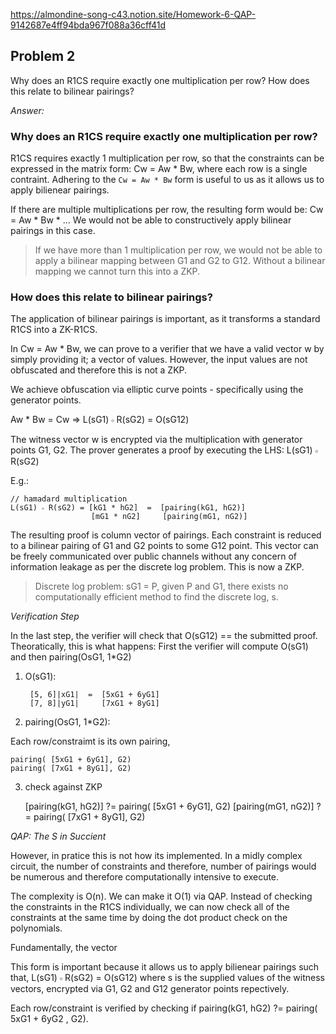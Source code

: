 https://almondine-song-c43.notion.site/Homework-6-QAP-9142687e4ff94bda967f088a36cff41d




## Problem 2

Why does an R1CS require exactly one multiplication per row?
How does this relate to bilinear pairings?

*Answer:*

### Why does an R1CS require exactly one multiplication per row?

R1CS requires exactly 1 multiplication per row, so that the constraints can be expressed in the matrix form: Cw = Aw * Bw, where each row is a single contraint.
Adhering to the `Cw = Aw * Bw` form is useful to us as it allows us to apply bilienear pairings.

If there are multiple multiplications per row, the resulting form would be: Cw = Aw * Bw * ...
We would not be able to constructively apply bilinear pairings in this case.

> If we have more than 1 multiplication per row, we would not be able to apply a bilinear mapping between G1 and G2 to G12.
> Without a bilinear mapping we cannot turn this into a ZKP.

### How does this relate to bilinear pairings?

The application of bilinear pairings is important, as it transforms a standard R1CS into a ZK-R1CS.

In Cw = Aw * Bw, we can prove to a verifier that we have a valid vector w by simply providing it; a vector of values.
However, the input values are not obfuscated and therefore this is not a ZKP.

We achieve obfuscation via elliptic curve points - specifically using the generator points.

Aw * Bw = Cw   =>  L(sG1) 𝇇 R(sG2) = O(sG12)

The witness vector w is encrypted via the multiplication with generator points G1, G2.
The prover generates a proof by executing the LHS: L(sG1) 𝇇 R(sG2)

E.g.:
    
    // hamadard multiplication
    L(sG1) 𝇇 R(sG2) = [kG1 * hG2]  =  [pairing(kG1, hG2)]     
                      [mG1 * nG2]     [pairing(mG1, nG2)]  

The resulting proof is column vector of pairings. Each constraint is reduced to a bilinear pairing of G1 and G2 points to some G12 point.
This vector can be freely communicated over public channels without any concern of information leakage as per the discrete log problem.
This is now a ZKP.
> Discrete log problem: sG1 = P, given P and G1, there exists no computationally efficient method to find the discrete log, s.

*Verification Step*

In the last step, the verifier will check that O(sG12) == the submitted proof. Theoratically, this is what happens:
First the verifier will compute O(sG1) and then pairing(OsG1, 1*G2)

1) O(sG1):

        [5, 6]|xG1|  =  [5xG1 + 6yG1]
        [7, 8]|yG1|     [7xG1 + 8yG1]

2) pairing(OsG1, 1*G2):

Each row/constraimt is its own pairing,

    pairing( [5xG1 + 6yG1], G2)
    pairing( [7xG1 + 8yG1], G2)

3) check against ZKP

    [pairing(kG1, hG2)]  ?=  pairing( [5xG1 + 6yG1], G2)
    [pairing(mG1, nG2)]  ?=  pairing( [7xG1 + 8yG1], G2)

*QAP: The S in Succient*

However, in pratice this is not how its implemented. In a midly complex circuit, the number of constraints and therefore, number of pairings would be numerous and therefore computationally intensive to execute.

The complexity is O(n). We can make it O(1) via QAP.
Instead of checking the constraints in the R1CS individually, we can now check all of the constraints at the same time by doing the dot product check on the polynomials.

Fundamentally, the vector 

This form is important because it allows us to apply bilienear pairings such that, L(sG1) 𝇇 R(sG2) = O(sG12)
where s is the supplied values of the witness vectors, encrypted via G1, G2 and G12 generator points repectively.

Each row/constraint is verified by checking if pairing(kG1, hG2) ?= pairing( 5xG1 + 6yG2 , G2).

